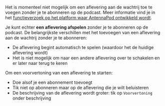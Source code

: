 Het is momenteel niet mogelijk om een aflevering aan de wachtrij toe te voegen
zonder je te abonneren op de podcast. Meer informatie vind je in het
[functieverzoek op het platform waar AntennaPod ontwikkeld wordt](https://github.com/AntennaPod/AntennaPod/issues/4710).

Je kunt echter **een aflevering afspelen** zonder je te abonneren op de podcast.
De belangrijkste verschillen met het toevoegen van een aflevering aan de
wachtrij zonder je te abonneren:

- De aflevering begint automatisch te spelen (waardoor het de huidige aflevering
wordt)
- Het is niet mogelijk om naar een andere aflevering over te schakelen en er
later naar terug te keren

Om een voorvertoning van een aflevering te starten:

- Doe alsof je een abonnement toevoegt
- Tik niet op abonneren maar op de aflevering die je wilt beluisteren
- De beschrijving van de aflevering wordt groter: tik op `Voorvertoning` onder
beschrijving
